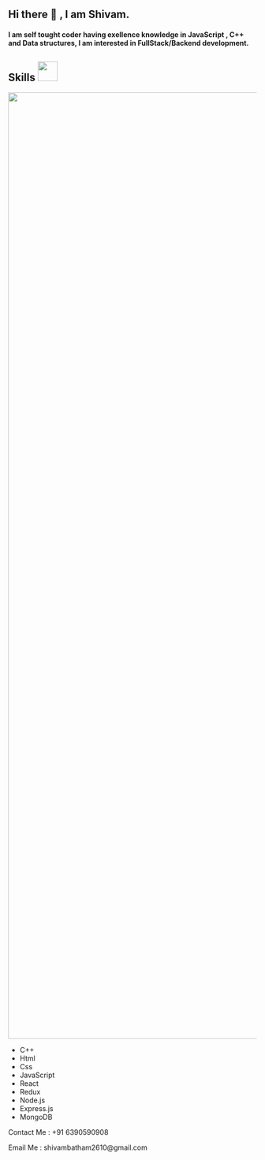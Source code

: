 ## Hi there 👋 , I am Shivam.
#### I am self tought coder having exellence knowledge in JavaScript , C++ and Data structures, I am interested in FullStack/Backend development. 
#### 
 <!--- ------------------------------------------------------------------------------------------------------------------------------------------------------ -->
<!--- -- Skills Section ------------------------------------------------------------------------------------------------------------------------------------- -->
<!--- ------------------------------------------------------------------------------------------------------------------------------------------------------ -->

<h2>Skills <span> <img src='https://user-images.githubusercontent.com/74038190/206662607-d9e7591e-bbf9-42f9-9386-29efc927bc16.gif' width="40"> </span> </h2> 
<img src="https://www.animatedimages.org/data/media/562/animated-line-image-0184.gif" width="1920" /> 
<br>
<ul>
  <li>C++</li>
  <li>Html</li>
  <li>Css</li>
  <li>JavaScript</li>
  <li>React</li>
 <li>Redux</li>
  <li>Node.js</li>
  <li>Express.js</li> 
 <li>MongoDB</li>
</ul>
<P>Contact Me : +91 6390590908</P>
<P>Email Me : shivambatham2610@gmail.com</P>

